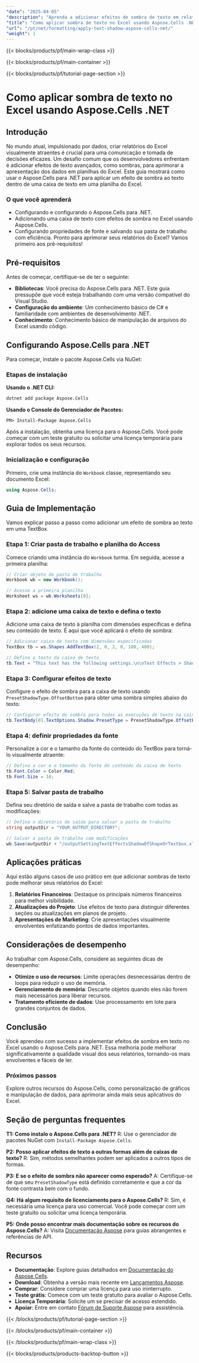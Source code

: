 ```yaml
---
"date": "2025-04-05"
"description": "Aprenda a adicionar efeitos de sombra de texto em relatórios do Excel usando o Aspose.Cells para .NET. Este guia passo a passo aborda instalação, configuração e exemplos de código."
"title": "Como aplicar sombra de texto no Excel usando Aspose.Cells .NET - Um guia passo a passo"
"url": "/pt/net/formatting/apply-text-shadow-aspose-cells-net/"
"weight": 1
---
```


{{< blocks/products/pf/main-wrap-class >}}

{{< blocks/products/pf/main-container >}}

{{< blocks/products/pf/tutorial-page-section >}}


# Como aplicar sombra de texto no Excel usando Aspose.Cells .NET

## Introdução
No mundo atual, impulsionado por dados, criar relatórios do Excel visualmente atraentes é crucial para uma comunicação e tomada de decisões eficazes. Um desafio comum que os desenvolvedores enfrentam é adicionar efeitos de texto avançados, como sombras, para aprimorar a apresentação dos dados em planilhas do Excel. Este guia mostrará como usar o Aspose.Cells para .NET para aplicar um efeito de sombra ao texto dentro de uma caixa de texto em uma planilha do Excel.

### O que você aprenderá
- Configurando e configurando o Aspose.Cells para .NET.
- Adicionando uma caixa de texto com efeitos de sombra no Excel usando Aspose.Cells.
- Configurando propriedades de fonte e salvando sua pasta de trabalho com eficiência.
Pronto para aprimorar seus relatórios do Excel? Vamos primeiro aos pré-requisitos!

## Pré-requisitos
Antes de começar, certifique-se de ter o seguinte:

- **Bibliotecas**: Você precisa do Aspose.Cells para .NET. Este guia pressupõe que você esteja trabalhando com uma versão compatível do Visual Studio.
- **Configuração do ambiente**: Um conhecimento básico de C# e familiaridade com ambientes de desenvolvimento .NET.
- **Conhecimento**: Conhecimento básico de manipulação de arquivos do Excel usando código.

## Configurando Aspose.Cells para .NET
Para começar, instale o pacote Aspose.Cells via NuGet:

### Etapas de instalação
**Usando o .NET CLI:**
```bash
dotnet add package Aspose.Cells
```

**Usando o Console do Gerenciador de Pacotes:**
```shell
PM> Install-Package Aspose.Cells
```

Após a instalação, obtenha uma licença para o Aspose.Cells. Você pode começar com um teste gratuito ou solicitar uma licença temporária para explorar todos os seus recursos.

### Inicialização e configuração
Primeiro, crie uma instância do `Workbook` classe, representando seu documento Excel:
```csharp
using Aspose.Cells;
```

## Guia de Implementação
Vamos explicar passo a passo como adicionar um efeito de sombra ao texto em uma TextBox.

### Etapa 1: Criar pasta de trabalho e planilha do Access
Comece criando uma instância do `Workbook` turma. Em seguida, acesse a primeira planilha:
```csharp
// Criar objeto de pasta de trabalho
Workbook wb = new Workbook();

// Acesse a primeira planilha
Worksheet ws = wb.Worksheets[0];
```

### Etapa 2: adicione uma caixa de texto e defina o texto
Adicione uma caixa de texto à planilha com dimensões específicas e defina seu conteúdo de texto. É aqui que você aplicará o efeito de sombra:
```csharp
// Adicionar caixa de texto com dimensões especificadas
TextBox tb = ws.Shapes.AddTextBox(2, 0, 2, 0, 100, 400);

// Defina o texto da caixa de texto
tb.Text = "This text has the following settings.\n\nText Effects > Shadow > Offset Bottom";
```

### Etapa 3: Configurar efeitos de texto
Configure o efeito de sombra para a caixa de texto usando `PresetShadowType.OffsetBottom` para obter uma sombra simples abaixo do texto:
```csharp
// Configurar efeito de sombra para todas as execuções de texto na caixa de texto
tb.TextBody[0].TextOptions.Shadow.PresetType = PresetShadowType.OffsetBottom;
```

### Etapa 4: definir propriedades da fonte
Personalize a cor e o tamanho da fonte do conteúdo do TextBox para torná-lo visualmente atraente:
```csharp
// Defina a cor e o tamanho da fonte do conteúdo da caixa de texto
tb.Font.Color = Color.Red;
tb.Font.Size = 16;
```

### Etapa 5: Salvar pasta de trabalho
Defina seu diretório de saída e salve a pasta de trabalho com todas as modificações:
```csharp
// Defina o diretório de saída para salvar a pasta de trabalho
string outputDir = "YOUR_OUTPUT_DIRECTORY";

// Salvar a pasta de trabalho com modificações
wb.Save(outputDir + "/outputSettingTextEffectsShadowOfShapeOrTextbox.xlsx", SaveFormat.Xlsx);
```

## Aplicações práticas
Aqui estão alguns casos de uso prático em que adicionar sombras de texto pode melhorar seus relatórios do Excel:
1. **Relatórios Financeiros**: Destaque os principais números financeiros para melhor visibilidade.
2. **Atualizações do Projeto**: Use efeitos de texto para distinguir diferentes seções ou atualizações em planos de projeto.
3. **Apresentações de Marketing**: Crie apresentações visualmente envolventes enfatizando pontos de dados importantes.

## Considerações de desempenho
Ao trabalhar com Aspose.Cells, considere as seguintes dicas de desempenho:
- **Otimize o uso de recursos**: Limite operações desnecessárias dentro de loops para reduzir o uso de memória.
- **Gerenciamento de memória**: Descarte objetos quando eles não forem mais necessários para liberar recursos.
- **Tratamento eficiente de dados**: Use processamento em lote para grandes conjuntos de dados.

## Conclusão
Você aprendeu com sucesso a implementar efeitos de sombra em texto no Excel usando o Aspose.Cells para .NET. Essa melhoria pode melhorar significativamente a qualidade visual dos seus relatórios, tornando-os mais envolventes e fáceis de ler.

### Próximos passos
Explore outros recursos do Aspose.Cells, como personalização de gráficos e manipulação de dados, para aprimorar ainda mais seus aplicativos do Excel.

## Seção de perguntas frequentes
**T1: Como instalo o Aspose.Cells para .NET?**
R: Use o gerenciador de pacotes NuGet com `Install-Package Aspose.Cells`.

**P2: Posso aplicar efeitos de texto a outras formas além de caixas de texto?**
R: Sim, métodos semelhantes podem ser aplicados a outros tipos de formas.

**P3: E se o efeito de sombra não aparecer como esperado?**
A: Certifique-se de que seu `PresetShadowType` está definido corretamente e que a cor da fonte contrasta bem com o fundo.

**Q4: Há algum requisito de licenciamento para o Aspose.Cells?**
R: Sim, é necessária uma licença para uso comercial. Você pode começar com um teste gratuito ou solicitar uma licença temporária.

**P5: Onde posso encontrar mais documentação sobre os recursos do Aspose.Cells?**
A: Visita [Documentação Aspose](https://reference.aspose.com/cells/net/) para guias abrangentes e referências de API.

## Recursos
- **Documentação**: Explore guias detalhados em [Documentação do Aspose Cells](https://reference.aspose.com/cells/net/).
- **Download**: Obtenha a versão mais recente em [Lançamentos Aspose](https://releases.aspose.com/cells/net/).
- **Comprar**: Considere comprar uma licença para uso ininterrupto.
- **Teste grátis**: Comece com um teste gratuito para avaliar o Aspose.Cells.
- **Licença Temporária**: Solicite um se precisar de acesso estendido.
- **Apoiar**: Entre em contato [Fórum de Suporte Aspose](https://forum.aspose.com/c/cells/9) para assistência.

{{< /blocks/products/pf/tutorial-page-section >}}

{{< /blocks/products/pf/main-container >}}

{{< /blocks/products/pf/main-wrap-class >}}

{{< blocks/products/products-backtop-button >}}
